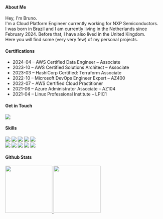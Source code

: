 <!-- ![Header](./github-header-image.png)-->

#### About Me

Hey, I'm Bruno.<br>
I'm a Cloud Platform Engineer currently working for NXP Semiconductors.<br>
I was born in Brazil and I am currently living in the Netherlands since February 2024. Before that, I have also lived in the United Kingdom.<br>
Here you will find some (very very few) of my personal projects.


#### Certifications

 - 2024-04 – AWS Certified Data Engineer – Associate<br>
 - 2023-10 – AWS Certified Solutions Architect – Associate<br>
 - 2023-03 – HashiCorp Certified: Terraform Associate<br>
 - 2022-10 – Microsoft DevOps Engineer Expert – AZ400<br>
 - 2022-07 – AWS Certified Cloud Practitioner<br>
 - 2021-06 – Azure Administrator Associate – AZ104<br>
 - 2021-04 – Linux Professional Institute – LPIC1<br>

#### Get in Touch
<div> 
  <a href="https://www.linkedin.com/in/brunofeliano"><img src="https://img.shields.io/badge/-LinkedIn-%230077B5?style=for-the-badge&logo=linkedin&logoColor=white"></a> 
</div>


#### Skills
<div> 
<a href="https://github.com/bfeliano"><img src="https://img.shields.io/badge/Amazon_AWS-232F3E?style=for-the-badge&logo=amazon-aws&logoColor=white" onclick="return false;"></a>
<a href="https://github.com/bfeliano"><img src="https://img.shields.io/badge/terraform-%235835CC.svg?style=for-the-badge&logo=terraform&logoColor=white" onclick="return false;"></a>
<a href="https://github.com/bfeliano"><img src="https://img.shields.io/badge/GIT-E44C30?style=for-the-badge&logo=git&logoColor=white" onclick="return false;"></a>
<a href="https://github.com/bfeliano"><img src="https://img.shields.io/badge/Azure_DevOps-0078D7?style=for-the-badge&logo=azure-devops&logoColor=white" onclick="return false;"></a>
<a href="https://github.com/bfeliano"><img src="https://img.shields.io/badge/Linux-FCC624?style=for-the-badge&logo=linux&logoColor=black" onclick="return false;"></a><br>
<a href="https://github.com/bfeliano"><img src="https://img.shields.io/badge/CloudFormation-FF9900?style=for-the-badge&logo=amazon-aws&logoColor=white" onclick="return false;"></a>
<a href="https://github.com/bfeliano"><img src="https://img.shields.io/badge/Markdown-000000?style=for-the-badge&logo=markdown&logoColor=white" onclick="return false;"></a>
<a href="https://github.com/bfeliano"><img src="https://img.shields.io/badge/Jira-0052CC?style=for-the-badge&logo=Jira&logoColor=white" onclick="return false;"></a>
<a href="https://github.com/bfeliano"><img src="https://img.shields.io/badge/Bitbucket-0747a6?style=for-the-badge&logo=bitbucket&logoColor=white" onclick="return false;"></a>
<a href="https://github.com/bfeliano"><img src="https://img.shields.io/badge/docker-%230db7ed.svg?style=for-the-badge&logo=docker&logoColor=white" onclick="return false;"></a>
</div>

<!--Badges https://github.com/Envoy-VC/awesome-badges -->

#### Github Stats
 <div>
  <a href="https://github.com/bfeliano">
  <img height="150em" src="https://github-readme-stats.vercel.app/api?username=bfeliano&show_icons=true&count_private=true&theme=swift"/>
  <a href="https://github.com/bfeliano">
  <img height="150cm" src="https://github-readme-streak-stats.herokuapp.com/?user=bfeliano&hide_border=false&theme=swift"/>
  </div>

